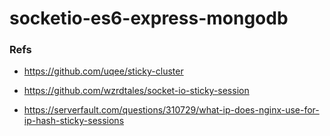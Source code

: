 # socketio-es6-express-mongodb


### Refs
* https://github.com/uqee/sticky-cluster
* https://github.com/wzrdtales/socket-io-sticky-session

* https://serverfault.com/questions/310729/what-ip-does-nginx-use-for-ip-hash-sticky-sessions
